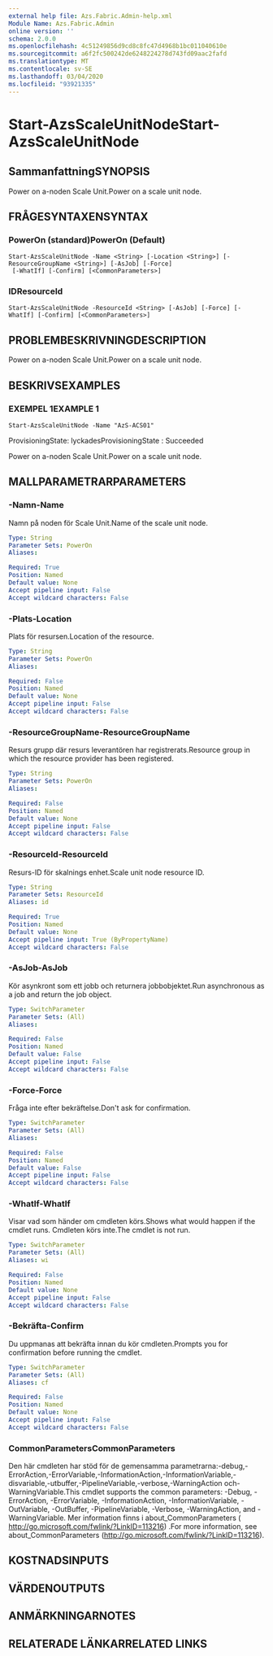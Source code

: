```yaml
---
external help file: Azs.Fabric.Admin-help.xml
Module Name: Azs.Fabric.Admin
online version: ''
schema: 2.0.0
ms.openlocfilehash: 4c51249856d9cd8c8fc47d4968b1bc011040610e
ms.sourcegitcommit: a6f2fc500242de6248224278d743fd09aac2fafd
ms.translationtype: MT
ms.contentlocale: sv-SE
ms.lasthandoff: 03/04/2020
ms.locfileid: "93921335"
---
```

# <span data-ttu-id="d478a-101">Start-AzsScaleUnitNode</span><span class="sxs-lookup"><span data-stu-id="d478a-101">Start-AzsScaleUnitNode</span></span>

## <span data-ttu-id="d478a-102">Sammanfattning</span><span class="sxs-lookup"><span data-stu-id="d478a-102">SYNOPSIS</span></span>
<span data-ttu-id="d478a-103">Power on a-noden Scale Unit.</span><span class="sxs-lookup"><span data-stu-id="d478a-103">Power on a scale unit node.</span></span>

## <span data-ttu-id="d478a-104">FRÅGESYNTAXEN</span><span class="sxs-lookup"><span data-stu-id="d478a-104">SYNTAX</span></span>

### <span data-ttu-id="d478a-105">PowerOn (standard)</span><span class="sxs-lookup"><span data-stu-id="d478a-105">PowerOn (Default)</span></span>
```
Start-AzsScaleUnitNode -Name <String> [-Location <String>] [-ResourceGroupName <String>] [-AsJob] [-Force]
 [-WhatIf] [-Confirm] [<CommonParameters>]
```

### <span data-ttu-id="d478a-106">ID</span><span class="sxs-lookup"><span data-stu-id="d478a-106">ResourceId</span></span>
```
Start-AzsScaleUnitNode -ResourceId <String> [-AsJob] [-Force] [-WhatIf] [-Confirm] [<CommonParameters>]
```

## <span data-ttu-id="d478a-107">PROBLEMBESKRIVNING</span><span class="sxs-lookup"><span data-stu-id="d478a-107">DESCRIPTION</span></span>
<span data-ttu-id="d478a-108">Power on a-noden Scale Unit.</span><span class="sxs-lookup"><span data-stu-id="d478a-108">Power on a scale unit node.</span></span>

## <span data-ttu-id="d478a-109">BESKRIVS</span><span class="sxs-lookup"><span data-stu-id="d478a-109">EXAMPLES</span></span>

### <span data-ttu-id="d478a-110">EXEMPEL 1</span><span class="sxs-lookup"><span data-stu-id="d478a-110">EXAMPLE 1</span></span>
```
Start-AzsScaleUnitNode -Name "AzS-ACS01"
```

<span data-ttu-id="d478a-111">ProvisioningState: lyckades</span><span class="sxs-lookup"><span data-stu-id="d478a-111">ProvisioningState : Succeeded</span></span>

<span data-ttu-id="d478a-112">Power on a-noden Scale Unit.</span><span class="sxs-lookup"><span data-stu-id="d478a-112">Power on a scale unit node.</span></span>

## <span data-ttu-id="d478a-113">MALLPARAMETRAR</span><span class="sxs-lookup"><span data-stu-id="d478a-113">PARAMETERS</span></span>

### <span data-ttu-id="d478a-114">-Namn</span><span class="sxs-lookup"><span data-stu-id="d478a-114">-Name</span></span>
<span data-ttu-id="d478a-115">Namn på noden för Scale Unit.</span><span class="sxs-lookup"><span data-stu-id="d478a-115">Name of the scale unit node.</span></span>

```yaml
Type: String
Parameter Sets: PowerOn
Aliases:

Required: True
Position: Named
Default value: None
Accept pipeline input: False
Accept wildcard characters: False
```

### <span data-ttu-id="d478a-116">-Plats</span><span class="sxs-lookup"><span data-stu-id="d478a-116">-Location</span></span>
<span data-ttu-id="d478a-117">Plats för resursen.</span><span class="sxs-lookup"><span data-stu-id="d478a-117">Location of the resource.</span></span>

```yaml
Type: String
Parameter Sets: PowerOn
Aliases:

Required: False
Position: Named
Default value: None
Accept pipeline input: False
Accept wildcard characters: False
```

### <span data-ttu-id="d478a-118">-ResourceGroupName</span><span class="sxs-lookup"><span data-stu-id="d478a-118">-ResourceGroupName</span></span>
<span data-ttu-id="d478a-119">Resurs grupp där resurs leverantören har registrerats.</span><span class="sxs-lookup"><span data-stu-id="d478a-119">Resource group in which the resource provider has been registered.</span></span>

```yaml
Type: String
Parameter Sets: PowerOn
Aliases:

Required: False
Position: Named
Default value: None
Accept pipeline input: False
Accept wildcard characters: False
```

### <span data-ttu-id="d478a-120">-ResourceId</span><span class="sxs-lookup"><span data-stu-id="d478a-120">-ResourceId</span></span>
<span data-ttu-id="d478a-121">Resurs-ID för skalnings enhet.</span><span class="sxs-lookup"><span data-stu-id="d478a-121">Scale unit node resource ID.</span></span>

```yaml
Type: String
Parameter Sets: ResourceId
Aliases: id

Required: True
Position: Named
Default value: None
Accept pipeline input: True (ByPropertyName)
Accept wildcard characters: False
```

### <span data-ttu-id="d478a-122">-AsJob</span><span class="sxs-lookup"><span data-stu-id="d478a-122">-AsJob</span></span>
<span data-ttu-id="d478a-123">Kör asynkront som ett jobb och returnera jobbobjektet.</span><span class="sxs-lookup"><span data-stu-id="d478a-123">Run asynchronous as a job and return the job object.</span></span>

```yaml
Type: SwitchParameter
Parameter Sets: (All)
Aliases:

Required: False
Position: Named
Default value: False
Accept pipeline input: False
Accept wildcard characters: False
```

### <span data-ttu-id="d478a-124">-Force</span><span class="sxs-lookup"><span data-stu-id="d478a-124">-Force</span></span>
<span data-ttu-id="d478a-125">Fråga inte efter bekräftelse.</span><span class="sxs-lookup"><span data-stu-id="d478a-125">Don't ask for confirmation.</span></span>

```yaml
Type: SwitchParameter
Parameter Sets: (All)
Aliases:

Required: False
Position: Named
Default value: False
Accept pipeline input: False
Accept wildcard characters: False
```

### <span data-ttu-id="d478a-126">-WhatIf</span><span class="sxs-lookup"><span data-stu-id="d478a-126">-WhatIf</span></span>
<span data-ttu-id="d478a-127">Visar vad som händer om cmdleten körs.</span><span class="sxs-lookup"><span data-stu-id="d478a-127">Shows what would happen if the cmdlet runs.</span></span>
<span data-ttu-id="d478a-128">Cmdleten körs inte.</span><span class="sxs-lookup"><span data-stu-id="d478a-128">The cmdlet is not run.</span></span>

```yaml
Type: SwitchParameter
Parameter Sets: (All)
Aliases: wi

Required: False
Position: Named
Default value: None
Accept pipeline input: False
Accept wildcard characters: False
```

### <span data-ttu-id="d478a-129">-Bekräfta</span><span class="sxs-lookup"><span data-stu-id="d478a-129">-Confirm</span></span>
<span data-ttu-id="d478a-130">Du uppmanas att bekräfta innan du kör cmdleten.</span><span class="sxs-lookup"><span data-stu-id="d478a-130">Prompts you for confirmation before running the cmdlet.</span></span>

```yaml
Type: SwitchParameter
Parameter Sets: (All)
Aliases: cf

Required: False
Position: Named
Default value: None
Accept pipeline input: False
Accept wildcard characters: False
```

### <span data-ttu-id="d478a-131">CommonParameters</span><span class="sxs-lookup"><span data-stu-id="d478a-131">CommonParameters</span></span>
<span data-ttu-id="d478a-132">Den här cmdleten har stöd för de gemensamma parametrarna:-debug,-ErrorAction,-ErrorVariable,-InformationAction,-InformationVariable,-disvariable,-utbuffer,-PipelineVariable,-verbose,-WarningAction och-WarningVariable.</span><span class="sxs-lookup"><span data-stu-id="d478a-132">This cmdlet supports the common parameters: -Debug, -ErrorAction, -ErrorVariable, -InformationAction, -InformationVariable, -OutVariable, -OutBuffer, -PipelineVariable, -Verbose, -WarningAction, and -WarningVariable.</span></span> <span data-ttu-id="d478a-133">Mer information finns i about_CommonParameters ( http://go.microsoft.com/fwlink/?LinkID=113216) .</span><span class="sxs-lookup"><span data-stu-id="d478a-133">For more information, see about_CommonParameters (http://go.microsoft.com/fwlink/?LinkID=113216).</span></span>

## <span data-ttu-id="d478a-134">KOSTNADS</span><span class="sxs-lookup"><span data-stu-id="d478a-134">INPUTS</span></span>

## <span data-ttu-id="d478a-135">VÄRDEN</span><span class="sxs-lookup"><span data-stu-id="d478a-135">OUTPUTS</span></span>

## <span data-ttu-id="d478a-136">ANMÄRKNINGAR</span><span class="sxs-lookup"><span data-stu-id="d478a-136">NOTES</span></span>

## <span data-ttu-id="d478a-137">RELATERADE LÄNKAR</span><span class="sxs-lookup"><span data-stu-id="d478a-137">RELATED LINKS</span></span>
